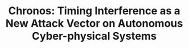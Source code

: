 ---
title: "Chronos: Timing Interference as a New Attack Vector on Autonomous Cyber-physical Systems"
collection: publications
venue: 'ACM SIGSAC Conference on Computer and Communications Security (CCS)'
citation: 'Ao Li, *Jinwen Wang*, and Ning Zhang. "Chronos: Timing Interference as a New Attack Vector on Autonomous Cyber-physical Systems.", Proceedings of the ACM SIGSAC Conference on Computer and Communications Security (CCS), ACM SIGSAC, 2021.'
---